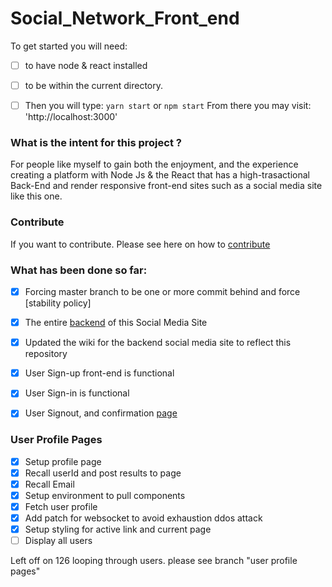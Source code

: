 # Social_Network_Front_end

To get started you will need:


- [ ] to have node & react installed
- [ ] to be within the current directory.
- [ ] Then you will type: `yarn start` or `npm start` 
From there you may visit: 'http://localhost:3000' 


### What is the intent for this project ?

For people like myself to gain both the enjoyment, and the experience creating a platform with Node Js & the React that has a high-trasactional Back-End and render responsive front-end  sites such as a social media site like this one.


### Contribute
If you want to contribute.  Please see here on how to [contribute](https://github.com/Hawaiideveloper/Social_Network_Front_end/wiki/Contributors-%5BDevelopers%5D-&-Reviewers-%5BTesters%5D-&-Moderators-%5BComment-and-forum-Referees-%5D)


  
### What has been done so far:

- [x] Forcing master branch to be one or more commit behind and force [stability policy] 

- [x] The entire [backend](https://github.com/Hawaiideveloper/) of this Social Media Site

- [x] Updated the wiki for the backend social media site to reflect this repository

- [x] User Sign-up front-end is functional

- [x] User Sign-in is functional

- [x] User Signout, and confirmation [page](https://github.com/Hawaiideveloper/Social_Network_Front_end/issues/23) 


### User Profile Pages

- [x] Setup profile page
- [x] Recall userId and post results to page
- [x] Recall Email
- [x] Setup environment to pull components
- [x] Fetch user profile 
- [x] Add patch for websocket to avoid exhaustion ddos attack
- [x] Setup styling for active link and current page
- [ ] Display all users

Left off on 126 looping through users. please see branch "user profile pages"
